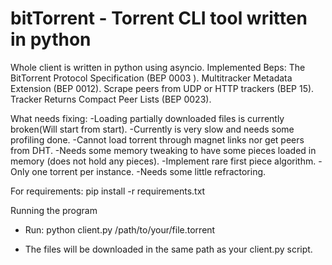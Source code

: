 # bitTorrent - Torrent CLI tool written in python

Whole client is written in python using asyncio.
Implemented Beps:
The BitTorrent Protocol Specification (BEP 0003 ).
Multitracker Metadata Extension (BEP 0012).
Scrape peers from UDP or HTTP trackers (BEP 15).
Tracker Returns Compact Peer Lists (BEP 0023).



What needs fixing:
-Loading partially downloaded files is currently broken(Will start from start).
-Currently is very slow and needs some profiling done.
-Cannot load torrent through magnet links nor get peers from DHT.
-Needs some memory tweaking to have some pieces loaded in memory (does not hold any pieces).
-Implement rare first piece algorithm.
-Only one torrent per instance.
-Needs some little refractoring.


For requirements:
pip install -r requirements.txt



Running the program
- Run: python client.py /path/to/your/file.torrent

- The files will be downloaded in the same path as your client.py script.
